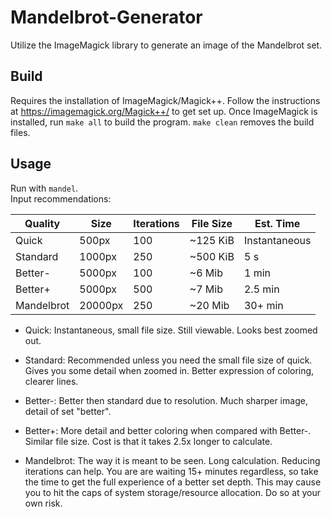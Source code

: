 # Mandelbrot-Generator
Utilize the ImageMagick library to generate an image of the Mandelbrot set.

## Build
Requires the installation of ImageMagick/Magick++. Follow the instructions at https://imagemagick.org/Magick++/ to get set up. Once ImageMagick is installed, run `make all` to build the program. `make clean` removes the build files.

## Usage
Run with `mandel`. <br>
Input recommendations:

| Quality | Size | Iterations | File Size | Est. Time |
| --- | --- | --- | --- | --- |
|	Quick	  |   500px    |   100	  |    ~125 KiB	 | Instantaneous |
|	Standard  |   1000px	| 250	  |    ~500 KiB  |  5 s |
|	Better-    |  5000px   |   100	   |   ~6 Mib    |  1 min |
|	Better+     | 5000px   |   500     |     ~7 Mib   |   2.5 min |
|	Mandelbrot  | 20000px   |  250      |    ~20 Mib	|  30+ min |

- Quick: Instantaneous, small file size. Still viewable. Looks best
zoomed out.

- Standard: Recommended unless you need the small file size of quick.
Gives you some detail when zoomed in. Better expression of coloring,
clearer lines.

- Better-: Better then standard due to resolution. Much sharper image,
detail of set "better".

- Better+: More detail and better coloring when compared with Better-.
Similar file size. Cost is that it takes 2.5x longer to calculate.

- Mandelbrot: The way it is meant to be seen. Long calculation. Reducing
iterations can help. You are are waiting 15+ minutes regardless,
so take the time to get the full experience of a better set depth.
This may cause you to hit the caps of system storage/resource 
allocation. Do so at your own risk.
